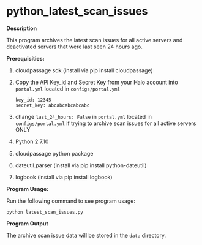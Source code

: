 # python_latest_scan_issues

<b> Description </b>

This program archives the latest scan issues for all active servers and deactivated servers that were last seen 24 hours ago.

<b> Prerequisities: </b>

1. cloudpassage sdk (install via pip install cloudpassage)

2. Copy the API Key_id and Secret Key from your Halo account into `portal.yml` located in `configs/portal.yml`

    ```
    key_id: 12345
    secret_key: abcabcabcabcabc
    ```
3. change `last_24_hours: False` in `portal.yml` located in `configs/portal.yml` if trying to archive scan issues for all active servers ONLY

3. Python 2.7.10

4. cloudpassage python package

5. dateutil.parser (install via pip install python-dateutil)

6. logbook (install via pip install logbook)

<b> Program Usage: </b>

Run the following command to see program usage:

```
python latest_scan_issues.py
```

<b> Program Output </b>

The archive scan issue data will be stored in the `data` directory.


<!---

#CPTAGS:community-supported archive

-->
